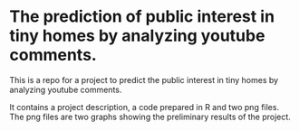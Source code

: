 # The prediction of public interest in tiny homes by analyzing youtube comments.

This is a  repo for a project to predict the public interest in tiny homes by analyzing youtube comments.

It contains a project description, a code prepared in R and two png files. The png files are two graphs showing the preliminary results of the project. 
